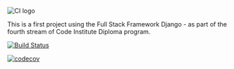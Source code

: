 ![CI logo](https://codeinstitute.s3.amazonaws.com/fullstack/ci_logo_small.png)

This is a first project using the Full Stack Framework Django - as part of the fourth stream of Code Institute Diploma program.


[![Build Status](https://www.travis-ci.com/jdquerales/FullStackFramework-Hello-Django.svg?branch=master)](https://www.travis-ci.com/jdquerales/FullStackFramework-Hello-Django)

[![codecov](https://codecov.io/gh/jdquerales/FullStackFramework-Hello-Django/branch/master/graph/badge.svg?token=0K4JIGMDRP)](https://codecov.io/gh/jdquerales/FullStackFramework-Hello-Django)